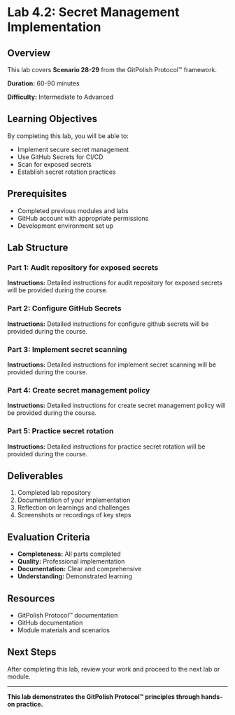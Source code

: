 # Lab 4.2: Secret Management Implementation

## Overview

This lab covers **Scenario 28-29** from the GitPolish Protocol™ framework.

**Duration:** 60-90 minutes

**Difficulty:** Intermediate to Advanced

## Learning Objectives

By completing this lab, you will be able to:

- Implement secure secret management
- Use GitHub Secrets for CI/CD
- Scan for exposed secrets
- Establish secret rotation practices

## Prerequisites

- Completed previous modules and labs
- GitHub account with appropriate permissions
- Development environment set up

## Lab Structure

### Part 1: Audit repository for exposed secrets

**Instructions:** Detailed instructions for audit repository for exposed secrets will be provided during the course.

### Part 2: Configure GitHub Secrets

**Instructions:** Detailed instructions for configure github secrets will be provided during the course.

### Part 3: Implement secret scanning

**Instructions:** Detailed instructions for implement secret scanning will be provided during the course.

### Part 4: Create secret management policy

**Instructions:** Detailed instructions for create secret management policy will be provided during the course.

### Part 5: Practice secret rotation

**Instructions:** Detailed instructions for practice secret rotation will be provided during the course.

## Deliverables

1. Completed lab repository
2. Documentation of your implementation
3. Reflection on learnings and challenges
4. Screenshots or recordings of key steps

## Evaluation Criteria

- **Completeness:** All parts completed
- **Quality:** Professional implementation
- **Documentation:** Clear and comprehensive
- **Understanding:** Demonstrated learning

## Resources

- GitPolish Protocol™ documentation
- GitHub documentation
- Module materials and scenarios

## Next Steps

After completing this lab, review your work and proceed to the next lab or module.

---

**This lab demonstrates the GitPolish Protocol™ principles through hands-on practice.**
